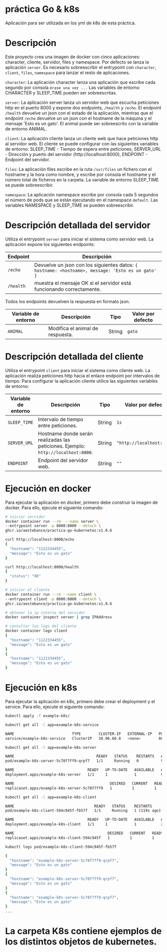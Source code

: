 # práctica Go & k8s

Aplicación para ser utilizada en los yml de k8s de esta práctica.

# Descripción

Este proyecto crea una imagen de docker con cinco aplicaciones: character, cliente, servidor, files y namespace. Por defecto se lanza la aplicación `server`. Es necesario sobreescribir el entrypoint con `character`, `client`, `files`, `namespace` para lanzar el resto de aplicaciones.

`character`: La aplicación character lanza una aplicación que escribe cada segundo por consola `érase una vez ...` Las variables de entorno CHARACTER y SLEEP_TIME pueden ser sobreescritas.

`server`: La aplicación server lanza un servidor web que escucha peticiones http en el puerto 8000 y expone dos endpoints, `/health` y `/echo`. El endpoint `/health` devuelve un json con el estado de la aplicación, mientras que el endpoint `/echo` devuelve un un json con el hostname de la máquina y el mensaje 'Esto es un gato'. El animal puede ser sobreescrito con la variable de entorno ANIMAL.

`client`: La aplicación cliente lanza un cliente web que hace peticiones http al servidor web. El cliente se puede configurar con las siguientes variables de entorno: SLEEP_TIME - Tiempo de espera entre peticiones, SERVER_URL - Dirección y puerto del servidor (http://localhost:8000), ENDPOINT - Endpoint del servidor.

`files`: La aplicación files escribe en la ruta `/svr/files` un fichero con el hostname y la hora como nombre, y escribe por consola el hostname y el número total de ficheros en la carpeta. La variable de entorno SLEEP_TIME se puede sobreescribir.

`namespace`: La aplicación namespace escribe por consola cada 5 segundos el número de pods que se están ejecutando en el namespace `default`. Las variables NAMESPACE y SLEEP_TIME se pueden sobreescribir.

# Descripción detallada del servidor

Utiliza el entrypoint `server` para iniciar el sistema como servidor web. La aplicación expone los siguientes endpoints:

| Endpoint  | Descripción                                                                                       |
|-----------|---------------------------------------------------------------------------------------------------|
| `/echo`   | Devuelve un json con los siguientes datos: `{ hostname: <hostname>, message: 'Esto es un gato' }` |
| `/health` | muestra el mensaje OK si el servidor está funcionando correctamente.                              |

Todos los endpoints devuelven la respuesta en formato json.

| Variable de entorno | Descripción                      |Tipo| Valor por defecto |
|---------------------|----------------------------------|------|-------------------|
| `ANIMAL`            | Modifica el animal de respuesta. | String | `gato`            |

# Descripción detallada del cliente

Utiliza el entrypoint `client` para iniciar el sistema como cliente web. La aplicación realiza peticiones http hacia el enlace endpoint por intervalos de tiempo. Para configurar la aplicación cliente utilice las siguientes variables de entorno:

|Variable de entorno| Descripción                                                                       |Tipo|Valor por defecto|
|-----|-----------------------------------------------------------------------------------|------|---|
|`SLEEP_TIME`| Intervalo de tiempo entre peticiones.                                             | String | `1s` |
|`SERVER_URL`| Hostname donde serán realizadas las peticiones. Ejemplo: `http://localhost:8000`. | String | `"http://localhost:8000"` |
|`ENDPOINT`| Endpoint del servidor web.                                                        | String | `""` |

# Ejecución en docker

Para ejecutar la aplicación en docker, primero debe construir la imagen de docker. Para ello, ejecute el siguiente comando:

```bash
# iniciar servidor
docker container run --rm  --name server \
--entrypoint server -p 8000:8000 --detach \
ghcr.io/aestebance/practica-go-kubernetes:v1.0.6
```

```bash
curl http://localhost:8000/echo
{
  "hostname": "1122334455",
  "message": "Esto es un gato"
}
```

```bash
curl http://localhost:8000/health
{
  "status": "OK"
}
```

```bash
# iniciar el cliente
docker container run --rm --name client \
--entrypoint client -p 8000:8000 --detach \
ghcr.io/aestebance/practica-go-kubernetes:v1.0.6
```
```bash
# obtener la ip interna del servidor
docker container inspect server | grep IPAddress
```

```bash
# consultar los logs del cliente
docker container logs client
{
  "hostname": "1122334455",
  "message": "Esto es un gato"
}
{
  "hostname": "1122334455",
  "message": "Esto es un gato"
}
```

# Ejecución en k8s

Para ejecutar la aplicación en k8s, primero debe crear el deployment y el service. Para ello, ejecute el siguiente comando:

```bash
kubectl apply -f example-k8s/
```

```bash
kubectl get all -l app=example-k8s-service

NAME                          TYPE        CLUSTER-IP   EXTERNAL-IP   PORT(S)    AGE
service/example-k8s-service   ClusterIP   10.96.60.0   <none>        8000/TCP   41s

```

```bash
kubectl get all -l app=example-k8s-server

NAME                                     READY   STATUS    RESTARTS   AGE
pod/example-k8s-server-5c78f7ff9-qrpf7   1/1     Running   0          94s

NAME                                 READY   UP-TO-DATE   AVAILABLE   AGE
deployment.apps/example-k8s-server   1/1     1            1           94s

NAME                                           DESIRED   CURRENT   READY   AGE
replicaset.apps/example-k8s-server-5c78f7ff9   1         1         1       94s
```

```bash
kubectl get all -l app=example-k8s-client

NAME                                    READY   STATUS    RESTARTS       AGE
pod/example-k8s-client-594c945f-fb57f   1/1     Running   1 (119s ago)   2m

NAME                                 READY   UP-TO-DATE   AVAILABLE   AGE
deployment.apps/example-k8s-client   1/1     1            1           2m

NAME                                          DESIRED   CURRENT   READY   AGE
replicaset.apps/example-k8s-client-594c945f   1         1         1       2m
```

```bash
kubectl logs pod/example-k8s-client-594c945f-fb57f

{
  "hostname": "example-k8s-server-5c78f7ff9-qrpf7",
  "message": "Esto es un gato"
}
{
  "hostname": "example-k8s-server-5c78f7ff9-qrpf7",
  "message": "Esto es un gato"
}
{
  "hostname": "example-k8s-server-5c78f7ff9-qrpf7",
  "message": "Esto es un gato"
}
...
```

# La carpeta K8s contiene ejemplos de los distintos objetos de kubernetes.